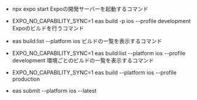 - npx expo start
Expoの開発サーバーを起動するコマンド

- EXPO_NO_CAPABILITY_SYNC=1 eas build -p ios --profile development
Expoのビルドを行うコマンド

- eas build:list --platform ios
ビルドの一覧を表示するコマンド

- EXPO_NO_CAPABILITY_SYNC=1 eas build:list --platform ios --profile development
環境ごとのビルドの一覧を表示するコマンド

- EXPO_NO_CAPABILITY_SYNC=1 eas build --platform ios --profile production
- eas submit --platform ios --latest
